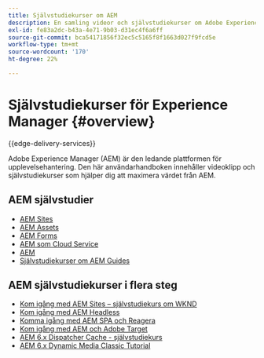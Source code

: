 ```yaml
---
title: Självstudiekurser om AEM
description: En samling videor och självstudiekurser om Adobe Experience Manager.
exl-id: fe83a2dc-b43a-4e71-9b03-d31ec4f6a6ff
source-git-commit: bca54171856f32ec5c5165f8f1663d027f9fcd5e
workflow-type: tm+mt
source-wordcount: '170'
ht-degree: 22%

---
```


# Självstudiekurser för Experience Manager {#overview}

{{edge-delivery-services}}

Adobe Experience Manager (AEM) är den ledande plattformen för upplevelsehantering. Den här användarhandboken innehåller videoklipp och självstudiekurser som hjälper dig att maximera värdet från AEM.

## AEM självstudier

+ [AEM Sites](https://experienceleague.adobe.com/docs/experience-manager-learn/sites/overview.html)
+ [AEM Assets](https://experienceleague.adobe.com/docs/experience-manager-learn/assets/overview.html)
+ [AEM Forms](https://experienceleague.adobe.com/docs/experience-manager-learn/forms/overview.html)
+ [AEM som Cloud Service](https://experienceleague.adobe.com/docs/experience-manager-learn/cloud-service/overview.html)
+ [AEM](https://experienceleague.adobe.com/docs/experience-manager-learn/foundation/overview.html)
+ [Självstudiekurser om AEM Guides](https://experienceleague.adobe.com/docs/experience-manager-guides-learn/tutorials/overview.html)

## AEM självstudiekurser i flera steg

+ [Kom igång med AEM Sites – självstudiekurs om WKND](https://experienceleague.adobe.com/docs/experience-manager-learn/getting-started-wknd-tutorial-develop/overview.html)
+ [Kom igång med AEM Headless](https://experienceleague.adobe.com/docs/experience-manager-learn/getting-started-with-aem-headless/overview.html)
+ [Komma igång med AEM SPA och Reagera](https://experienceleague.adobe.com/docs/experience-manager-learn/spa-react-tutorial/overview.html)
+ [Kom igång med AEM och Adobe Target](https://experienceleague.adobe.com/docs/experience-manager-learn/aem-target-tutorial/overview.html)
+ [AEM 6.x Dispatcher Cache - självstudiekurs](https://experienceleague.adobe.com/docs/experience-manager-learn/dispatcher-tutorial/overview.html)
+ [AEM 6.x Dynamic Media Classic Tutorial](https://experienceleague.adobe.com/docs/experience-manager-learn/dynamic-media-classic-tutorial/overview.html)
